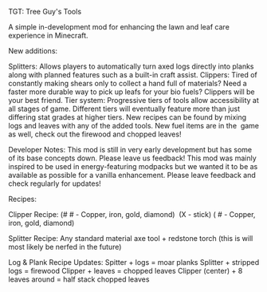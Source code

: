 TGT: Tree Guy's Tools


A simple in-development mod for enhancing the lawn and leaf care experience in Minecraft.


New additions:

Splitters: Allows players to automatically turn axed logs directly into planks along with planned features such as a built-in craft assist.
Clippers: Tired of constantly making shears only to collect a hand full of materials? Need a faster more durable way to pick up leafs for your bio fuels? Clippers will be your best friend.
Tier system: Progressive tiers of tools allow accessibility at all stages of game. Different tiers will eventually feature more than just differing stat grades at higher tiers. 
New recipes can be found by mixing logs and leaves with any of the added tools.
New fuel items are in the  game as well, check out the firewood and chopped leaves!

Developer Notes:
This mod is still in very early development but has some of its base concepts down. Please leave us feedback!
This mod was mainly inspired to be used in energy-featuring modpacks but we wanted it to be as available as possible for a vanilla enhancement.
Please leave feedback and check regularly for updates!



Recipes:

Clipper Recipe:
(# # - Copper, iron, gold, diamond) 
(X - stick)
( # - Copper, iron, gold, diamond)
 
Splitter Recipe:
Any standard material axe tool + redstone torch (this is will most likely be nerfed in the future)

Log & Plank Recipe Updates:
Spitter + logs = moar planks
Splitter + stripped logs = firewood
Clipper + leaves = chopped leaves
Clipper (center) + 8 leaves around = half stack chopped leaves
